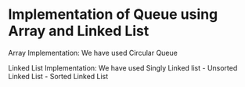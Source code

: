 # Implementation of Queue using Array and Linked List

Array Implementation: 
We have used Circular Queue

Linked List Implementation:
We have used Singly Linked list
    - Unsorted Linked List
    - Sorted Linked List
